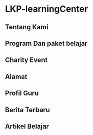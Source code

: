 # LKP-learningCenter

## Tentang Kami
## Program Dan paket belajar
## Charity Event
## Alamat
## Profil Guru
## Berita Terbaru 
## Artikel Belajar
